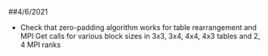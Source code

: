 ##4/6/2021
- Check that zero-padding algorithm works for table rearrangement and MPI Get calls for various block sizes in 3x3, 3x4, 4x4, 4x3 tables and 2, 4 MPI ranks
